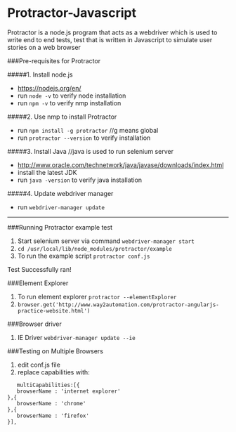 # Protractor-Javascript
Protractor is a node.js program that acts as a webdriver which is used to write end to end tests, test that is written in Javascript to simulate user stories on a web browser

###Pre-requisites for Protractor 

#####1. Install node.js
- https://nodejs.org/en/
- run `node -v` to verify node installation
- run `npm -v` to verify nmp installation

#####2. Use nmp to install Protractor
- run `npm install -g protractor`  //g means global
- run `protractor --version` to verify installation

#####3. Install Java  //java is used to run selenium server
- http://www.oracle.com/technetwork/java/javase/downloads/index.html
- install the latest JDK
- run `java -version` to verify java installation

#####4. Update webdriver manager
- run `webdriver-manager update`

----------------------------------------------------------------------------

###Running Protractor example test

1. Start selenium server via command `webdriver-manager start`
2. `cd /usr/local/lib/node_modules/protractor/example`
3. To run the example script `protractor conf.js` 

Test Successfully ran!

###Element Explorer

1. To run element explorer `protractor --elementExplorer`
2. `browser.get('http://www.way2automation.com/protractor-angularjs-practice-website.html')`

###Browser driver
1. IE Driver `webdriver-manager update --ie`

###Testing on Multiple Browsers

1. edit conf.js file
2. replace capabilities with:
```
   multiCapabilities:[{
   browserName : 'internet explorer'
},{
   browserName : 'chrome'
},{
   browserName : 'firefox'
}],
```
